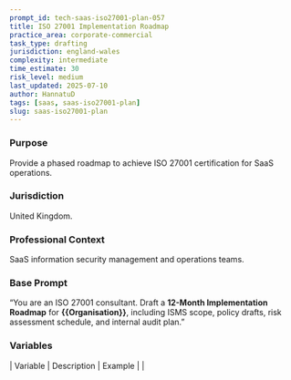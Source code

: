 ```yaml
---
prompt_id: tech-saas-iso27001-plan-057
title: ISO 27001 Implementation Roadmap
practice_area: corporate-commercial
task_type: drafting
jurisdiction: england-wales
complexity: intermediate
time_estimate: 30
risk_level: medium
last_updated: 2025-07-10
author: HannatuD
tags: [saas, saas-iso27001-plan]
slug: saas-iso27001-plan
---
```


### Purpose  
Provide a phased roadmap to achieve ISO 27001 certification for SaaS operations.

### Jurisdiction  
United Kingdom.

### Professional Context  
SaaS information security management and operations teams.

### Base Prompt  
“You are an ISO 27001 consultant. Draft a **12-Month Implementation Roadmap** for **\{\{Organisation\}\}**, including ISMS scope, policy drafts, risk assessment schedule, and internal audit plan.”

### Variables  
| Variable | Description | Example |
|
